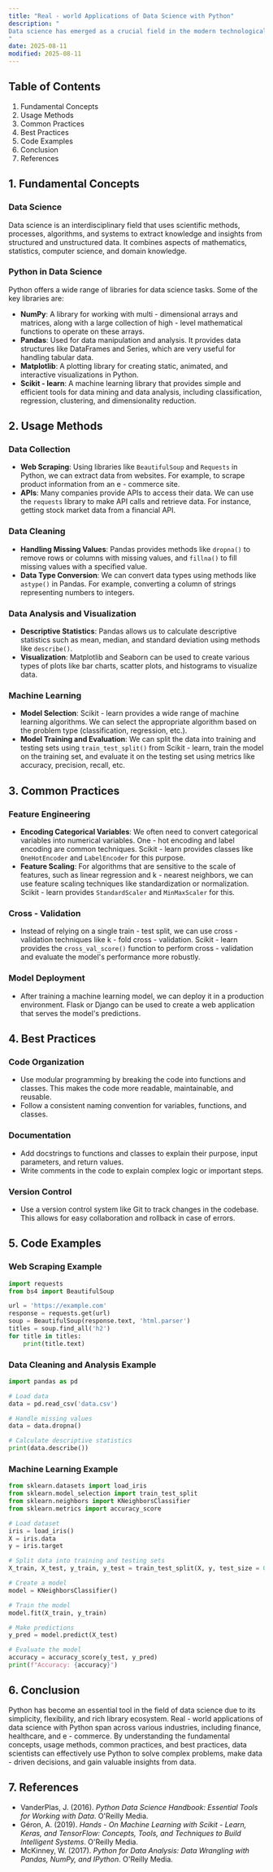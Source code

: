```yaml
---
title: "Real - world Applications of Data Science with Python"
description: "
Data science has emerged as a crucial field in the modern technological landscape, enabling organizations to make data - driven decisions. Python, with its rich ecosystem of libraries and simplicity, has become the go - to programming language for data scientists. In this blog, we will explore the real - world applications of data science using Python, including fundamental concepts, usage methods, common practices, and best practices.
"
date: 2025-08-11
modified: 2025-08-11
---
```


## Table of Contents
1. Fundamental Concepts
2. Usage Methods
3. Common Practices
4. Best Practices
5. Code Examples
6. Conclusion
7. References

## 1. Fundamental Concepts
### Data Science
Data science is an interdisciplinary field that uses scientific methods, processes, algorithms, and systems to extract knowledge and insights from structured and unstructured data. It combines aspects of mathematics, statistics, computer science, and domain knowledge.

### Python in Data Science
Python offers a wide range of libraries for data science tasks. Some of the key libraries are:
- **NumPy**: A library for working with multi - dimensional arrays and matrices, along with a large collection of high - level mathematical functions to operate on these arrays.
- **Pandas**: Used for data manipulation and analysis. It provides data structures like DataFrames and Series, which are very useful for handling tabular data.
- **Matplotlib**: A plotting library for creating static, animated, and interactive visualizations in Python.
- **Scikit - learn**: A machine learning library that provides simple and efficient tools for data mining and data analysis, including classification, regression, clustering, and dimensionality reduction.

## 2. Usage Methods
### Data Collection
- **Web Scraping**: Using libraries like `BeautifulSoup` and `Requests` in Python, we can extract data from websites. For example, to scrape product information from an e - commerce site.
- **APIs**: Many companies provide APIs to access their data. We can use the `requests` library to make API calls and retrieve data. For instance, getting stock market data from a financial API.

### Data Cleaning
- **Handling Missing Values**: Pandas provides methods like `dropna()` to remove rows or columns with missing values, and `fillna()` to fill missing values with a specified value.
- **Data Type Conversion**: We can convert data types using methods like `astype()` in Pandas. For example, converting a column of strings representing numbers to integers.

### Data Analysis and Visualization
- **Descriptive Statistics**: Pandas allows us to calculate descriptive statistics such as mean, median, and standard deviation using methods like `describe()`.
- **Visualization**: Matplotlib and Seaborn can be used to create various types of plots like bar charts, scatter plots, and histograms to visualize data.

### Machine Learning
- **Model Selection**: Scikit - learn provides a wide range of machine learning algorithms. We can select the appropriate algorithm based on the problem type (classification, regression, etc.).
- **Model Training and Evaluation**: We can split the data into training and testing sets using `train_test_split()` from Scikit - learn, train the model on the training set, and evaluate it on the testing set using metrics like accuracy, precision, recall, etc.

## 3. Common Practices
### Feature Engineering
- **Encoding Categorical Variables**: We often need to convert categorical variables into numerical variables. One - hot encoding and label encoding are common techniques. Scikit - learn provides classes like `OneHotEncoder` and `LabelEncoder` for this purpose.
- **Feature Scaling**: For algorithms that are sensitive to the scale of features, such as linear regression and k - nearest neighbors, we can use feature scaling techniques like standardization or normalization. Scikit - learn provides `StandardScaler` and `MinMaxScaler` for this.

### Cross - Validation
- Instead of relying on a single train - test split, we can use cross - validation techniques like k - fold cross - validation. Scikit - learn provides the `cross_val_score()` function to perform cross - validation and evaluate the model's performance more robustly.

### Model Deployment
- After training a machine learning model, we can deploy it in a production environment. Flask or Django can be used to create a web application that serves the model's predictions.

## 4. Best Practices
### Code Organization
- Use modular programming by breaking the code into functions and classes. This makes the code more readable, maintainable, and reusable.
- Follow a consistent naming convention for variables, functions, and classes.

### Documentation
- Add docstrings to functions and classes to explain their purpose, input parameters, and return values.
- Write comments in the code to explain complex logic or important steps.

### Version Control
- Use a version control system like Git to track changes in the codebase. This allows for easy collaboration and rollback in case of errors.

## 5. Code Examples

### Web Scraping Example
```python
import requests
from bs4 import BeautifulSoup

url = 'https://example.com'
response = requests.get(url)
soup = BeautifulSoup(response.text, 'html.parser')
titles = soup.find_all('h2')
for title in titles:
    print(title.text)
```

### Data Cleaning and Analysis Example
```python
import pandas as pd

# Load data
data = pd.read_csv('data.csv')

# Handle missing values
data = data.dropna()

# Calculate descriptive statistics
print(data.describe())
```

### Machine Learning Example
```python
from sklearn.datasets import load_iris
from sklearn.model_selection import train_test_split
from sklearn.neighbors import KNeighborsClassifier
from sklearn.metrics import accuracy_score

# Load dataset
iris = load_iris()
X = iris.data
y = iris.target

# Split data into training and testing sets
X_train, X_test, y_train, y_test = train_test_split(X, y, test_size = 0.2, random_state = 42)

# Create a model
model = KNeighborsClassifier()

# Train the model
model.fit(X_train, y_train)

# Make predictions
y_pred = model.predict(X_test)

# Evaluate the model
accuracy = accuracy_score(y_test, y_pred)
print(f"Accuracy: {accuracy}")
```

## 6. Conclusion
Python has become an essential tool in the field of data science due to its simplicity, flexibility, and rich library ecosystem. Real - world applications of data science with Python span across various industries, including finance, healthcare, and e - commerce. By understanding the fundamental concepts, usage methods, common practices, and best practices, data scientists can effectively use Python to solve complex problems, make data - driven decisions, and gain valuable insights from data.

## 7. References
- VanderPlas, J. (2016). *Python Data Science Handbook: Essential Tools for Working with Data*. O'Reilly Media.
- Géron, A. (2019). *Hands - On Machine Learning with Scikit - Learn, Keras, and TensorFlow: Concepts, Tools, and Techniques to Build Intelligent Systems*. O'Reilly Media.
- McKinney, W. (2017). *Python for Data Analysis: Data Wrangling with Pandas, NumPy, and IPython*. O'Reilly Media.